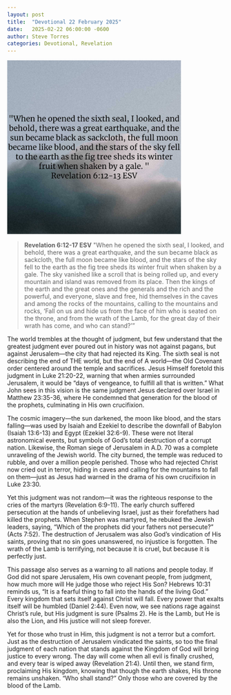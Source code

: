 ```yaml
---
layout: post
title:  "Devotional 22 February 2025"
date:   2025-02-22 06:00:00 -0600
author: Steve Torres
categories: Devotional, Revelation
---
```

<img src="https://github.com/ElEsteeb/ElEsteeb.github.io/blob/main/images/devotionals/Rev-6_12-13.jpg?raw=true" alt="Revelation 6:12-13.jpg" style="max-width: 80%; height: auto;">


>**Revelation 6:12-17 ESV**
>"When he opened the sixth seal, I looked, and behold, there was a great earthquake, and the sun became black as sackcloth, the full moon became like blood, and the stars of the sky fell to the earth as the fig tree sheds its winter fruit when shaken by a gale. The sky vanished like a scroll that is being rolled up, and every mountain and island was removed from its place. Then the kings of the earth and the great ones and the generals and the rich and the powerful, and everyone, slave and free, hid themselves in the caves and among the rocks of the mountains, calling to the mountains and rocks, ‘Fall on us and hide us from the face of him who is seated on the throne, and from the wrath of the Lamb, for the great day of their wrath has come, and who can stand?’” 

The world trembles at the thought of judgment, but few understand that the greatest judgment ever poured out in history was not against pagans, but against Jerusalem—the city that had rejected its King. The sixth seal is not describing the end of THE world, but the end of A world—the Old Covenant order centered around the temple and sacrifices. Jesus Himself foretold this judgment in Luke 21:20-22, warning that when armies surrounded Jerusalem, it would be “days of vengeance, to fulfill all that is written.” What John sees in this vision is the same judgment Jesus declared over Israel in Matthew 23:35-36, where He condemned that generation for the blood of the prophets, culminating in His own crucifixion.

The cosmic imagery—the sun darkened, the moon like blood, and the stars falling—was used by Isaiah and Ezekiel to describe the downfall of Babylon (Isaiah 13:6-13) and Egypt (Ezekiel 32:6-9). These were not literal astronomical events, but symbols of God’s total destruction of a corrupt nation. Likewise, the Roman siege of Jerusalem in A.D. 70 was a complete unraveling of the Jewish world. The city burned, the temple was reduced to rubble, and over a million people perished. Those who had rejected Christ now cried out in terror, hiding in caves and calling for the mountains to fall on them—just as Jesus had warned in the drama of his own crucifixion in Luke 23:30.

Yet this judgment was not random—it was the righteous response to the cries of the martyrs (Revelation 6:9-11). The early church suffered persecution at the hands of unbelieving Israel, just as their forefathers had killed the prophets. When Stephen was martyred, he rebuked the Jewish leaders, saying, “Which of the prophets did your fathers not persecute?” (Acts 7:52). The destruction of Jerusalem was also God’s vindication of His saints, proving that no sin goes unanswered, no injustice is forgotten. The wrath of the Lamb is terrifying, not because it is cruel, but because it is perfectly just.

This passage also serves as a warning to all nations and people today. If God did not spare Jerusalem, His own covenant people, from judgment, how much more will He judge those who reject His Son? Hebrews 10:31 reminds us, “It is a fearful thing to fall into the hands of the living God.” Every kingdom that sets itself against Christ will fall. Every power that exalts itself will be humbled (Daniel 2:44). Even now, we see nations rage against Christ’s rule, but His judgment is sure (Psalms 2). He is the Lamb, but He is also the Lion, and His justice will not sleep forever.

Yet for those who trust in Him, this judgment is not a terror but a comfort. Just as the destruction of Jerusalem vindicated the saints, so too the final judgment of each nation that stands against the Kingdom of God will bring justice to every wrong. The day will come when all evil is finally crushed, and every tear is wiped away (Revelation 21:4). Until then, we stand firm, proclaiming His kingdom, knowing that though the earth shakes, His throne remains unshaken. “Who shall stand?” Only those who are covered by the blood of the Lamb.


<script src="https://www.biblegateway.com/public/link-to-us/tooltips/bglinks.js" type="text/javascript"></script>
<script type="text/javascript">
BGLinks.version = "ESV";
BGLinks.linkVerses();
</script>
